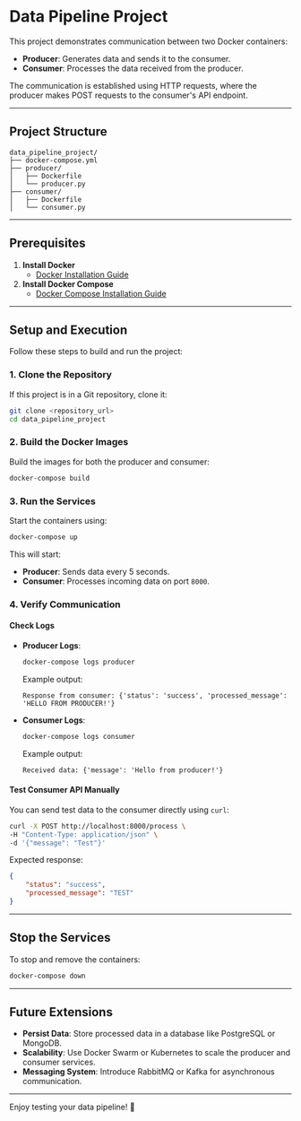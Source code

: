 # Data Pipeline Project

This project demonstrates communication between two Docker containers:
- **Producer**: Generates data and sends it to the consumer.
- **Consumer**: Processes the data received from the producer.

The communication is established using HTTP requests, where the producer makes POST requests to the consumer's API endpoint.

---

## **Project Structure**

```plaintext
data_pipeline_project/
├── docker-compose.yml
├── producer/
│   ├── Dockerfile
│   └── producer.py
├── consumer/
│   ├── Dockerfile
│   └── consumer.py
```

---

## **Prerequisites**

1. **Install Docker**
   - [Docker Installation Guide](https://docs.docker.com/get-docker/)
2. **Install Docker Compose**
   - [Docker Compose Installation Guide](https://docs.docker.com/compose/install/)

---

## **Setup and Execution**

Follow these steps to build and run the project:

### **1. Clone the Repository**
If this project is in a Git repository, clone it:
```bash
git clone <repository_url>
cd data_pipeline_project
```

### **2. Build the Docker Images**
Build the images for both the producer and consumer:
```bash
docker-compose build
```

### **3. Run the Services**
Start the containers using:
```bash
docker-compose up
```

This will start:
- **Producer**: Sends data every 5 seconds.
- **Consumer**: Processes incoming data on port `8000`.

### **4. Verify Communication**

#### **Check Logs**
- **Producer Logs**:
  ```bash
  docker-compose logs producer
  ```
  Example output:
  ```plaintext
  Response from consumer: {'status': 'success', 'processed_message': 'HELLO FROM PRODUCER!'}
  ```

- **Consumer Logs**:
  ```bash
  docker-compose logs consumer
  ```
  Example output:
  ```plaintext
  Received data: {'message': 'Hello from producer!'}
  ```

#### **Test Consumer API Manually**
You can send test data to the consumer directly using `curl`:
```bash
curl -X POST http://localhost:8000/process \
-H "Content-Type: application/json" \
-d '{"message": "Test"}'
```

Expected response:
```json
{
    "status": "success",
    "processed_message": "TEST"
}
```

---

## **Stop the Services**
To stop and remove the containers:
```bash
docker-compose down
```

---

## **Future Extensions**
- **Persist Data**: Store processed data in a database like PostgreSQL or MongoDB.
- **Scalability**: Use Docker Swarm or Kubernetes to scale the producer and consumer services.
- **Messaging System**: Introduce RabbitMQ or Kafka for asynchronous communication.

---

Enjoy testing your data pipeline! 🚀
